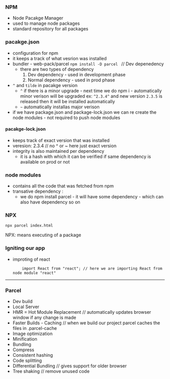 ### NPM
- Node Pacakge Manager
- used to manage node packages
- standard repository for all packages

### pacakge.json
- configuration for npm
- it keeps a track of what vesrion was installed
- bundler - web-pack/parcel
    `npm install -D parcel ` // Dev depenedency 
    - there are two types of dependency
        1. Dev dependency - used in development phase
        2. Normal dependency - used in prod phase 
- `^` and `tilde` in pacakge version
    - `^` if there is a minor upgrade - next time we do npm i - automatically minor verison will be upgraded
        ex: `^2.3.4^` and new version `2.3.5` is released then it will be installed automatically
    - `~` automatically installas major verison
- if we have package.json and package-lock.json we can re create the node modules - not required to push node modules

#### pacakge-lock.json
- keeps track of exact version that was installed
- veresion: 2.3.4 // no ^ or ~ here just exact version
- integrity is also maintained per dependency 
    - it is a hash with which it can be verified if same dependency is available on prod or not 


### node modules
- contains all the code that was fetched from npm
- transative dependency :
     - we do npm install parcel - it will have some dependency - which can also have dependency so on

### NPX

```
npx parcel index.html
```
NPX: means executing of a package


### Igniting our app

 - improting of react
    ```
        import React from "react"; // here we are importing React from node module "react"
    ```

***

### Parcel

- Dev build
- Local Server
- HMR = Hot Module Replacement // automatically updates browser window if any change is made
- Faster Builds - Caching // when we build our project parcel caches the files in .parcel-cache
- Image optimization
- Minification
- Bundling
- Compress
- Consistent hashing
- Code splitting
- Differential Bundling // gives support for older browser
- Tree shaking // remove unused code